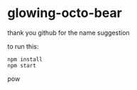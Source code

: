 glowing-octo-bear
=================

thank you github for the name suggestion

to run this:

    npm install
    npm start

pow
